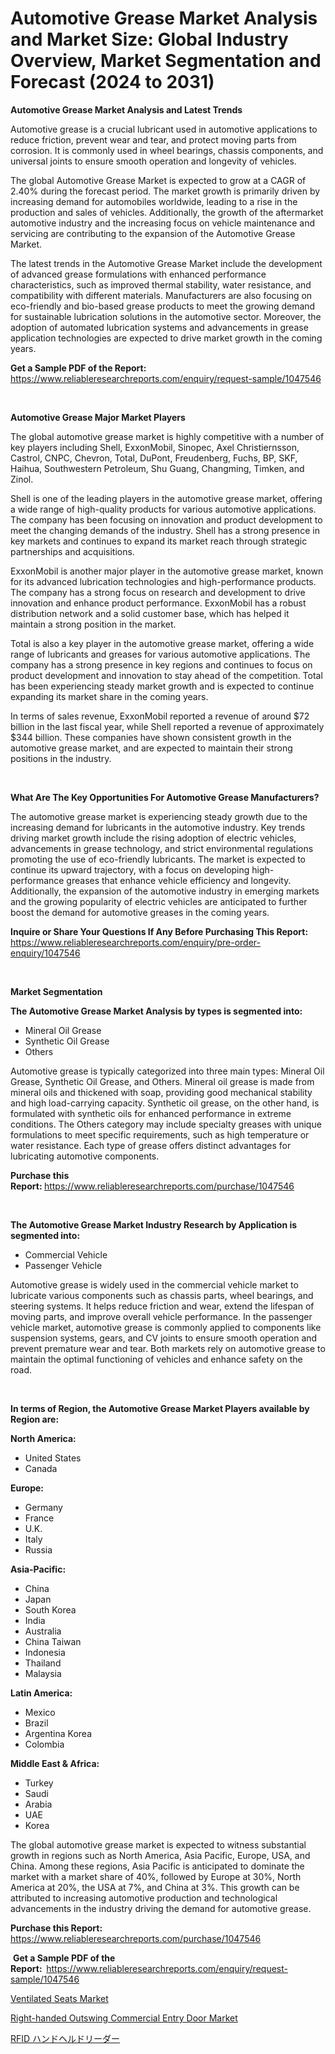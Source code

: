 <p><h1>Automotive Grease Market Analysis and Market Size: Global Industry Overview, Market Segmentation and Forecast (2024 to 2031)</h1></p><p><strong>Automotive Grease Market Analysis and Latest Trends</strong></p>
<p><p>Automotive grease is a crucial lubricant used in automotive applications to reduce friction, prevent wear and tear, and protect moving parts from corrosion. It is commonly used in wheel bearings, chassis components, and universal joints to ensure smooth operation and longevity of vehicles.</p><p>The global Automotive Grease Market is expected to grow at a CAGR of 2.40% during the forecast period. The market growth is primarily driven by increasing demand for automobiles worldwide, leading to a rise in the production and sales of vehicles. Additionally, the growth of the aftermarket automotive industry and the increasing focus on vehicle maintenance and servicing are contributing to the expansion of the Automotive Grease Market.</p><p>The latest trends in the Automotive Grease Market include the development of advanced grease formulations with enhanced performance characteristics, such as improved thermal stability, water resistance, and compatibility with different materials. Manufacturers are also focusing on eco-friendly and bio-based grease products to meet the growing demand for sustainable lubrication solutions in the automotive sector. Moreover, the adoption of automated lubrication systems and advancements in grease application technologies are expected to drive market growth in the coming years.</p></p>
<p><strong>Get a Sample PDF of the Report:&nbsp;</strong> <a href="https://www.reliableresearchreports.com/enquiry/request-sample/1047546">https://www.reliableresearchreports.com/enquiry/request-sample/1047546</a></p>
<p>&nbsp;</p>
<p><strong>Automotive Grease Major Market Players</strong></p>
<p><p>The global automotive grease market is highly competitive with a number of key players including Shell, ExxonMobil, Sinopec, Axel Christiernsson, Castrol, CNPC, Chevron, Total, DuPont, Freudenberg, Fuchs, BP, SKF, Haihua, Southwestern Petroleum, Shu Guang, Changming, Timken, and Zinol.</p><p>Shell is one of the leading players in the automotive grease market, offering a wide range of high-quality products for various automotive applications. The company has been focusing on innovation and product development to meet the changing demands of the industry. Shell has a strong presence in key markets and continues to expand its market reach through strategic partnerships and acquisitions.</p><p>ExxonMobil is another major player in the automotive grease market, known for its advanced lubrication technologies and high-performance products. The company has a strong focus on research and development to drive innovation and enhance product performance. ExxonMobil has a robust distribution network and a solid customer base, which has helped it maintain a strong position in the market.</p><p>Total is also a key player in the automotive grease market, offering a wide range of lubricants and greases for various automotive applications. The company has a strong presence in key regions and continues to focus on product development and innovation to stay ahead of the competition. Total has been experiencing steady market growth and is expected to continue expanding its market share in the coming years.</p><p>In terms of sales revenue, ExxonMobil reported a revenue of around $72 billion in the last fiscal year, while Shell reported a revenue of approximately $344 billion. These companies have shown consistent growth in the automotive grease market, and are expected to maintain their strong positions in the industry.</p></p>
<p>&nbsp;</p>
<p><strong>What Are The Key Opportunities For Automotive Grease Manufacturers?</strong></p>
<p><p>The automotive grease market is experiencing steady growth due to the increasing demand for lubricants in the automotive industry. Key trends driving market growth include the rising adoption of electric vehicles, advancements in grease technology, and strict environmental regulations promoting the use of eco-friendly lubricants. The market is expected to continue its upward trajectory, with a focus on developing high-performance greases that enhance vehicle efficiency and longevity. Additionally, the expansion of the automotive industry in emerging markets and the growing popularity of electric vehicles are anticipated to further boost the demand for automotive greases in the coming years.</p></p>
<p><strong>Inquire or Share Your Questions If Any Before Purchasing This Report:</strong> <a href="https://www.reliableresearchreports.com/enquiry/pre-order-enquiry/1047546">https://www.reliableresearchreports.com/enquiry/pre-order-enquiry/1047546</a></p>
<p>&nbsp;</p>
<p><strong>Market Segmentation</strong></p>
<p><strong>The Automotive Grease Market Analysis by types is segmented into:</strong></p>
<p><ul><li>Mineral Oil Grease</li><li>Synthetic Oil Grease</li><li>Others</li></ul></p>
<p><p>Automotive grease is typically categorized into three main types: Mineral Oil Grease, Synthetic Oil Grease, and Others. Mineral oil grease is made from mineral oils and thickened with soap, providing good mechanical stability and high load-carrying capacity. Synthetic oil grease, on the other hand, is formulated with synthetic oils for enhanced performance in extreme conditions. The Others category may include specialty greases with unique formulations to meet specific requirements, such as high temperature or water resistance. Each type of grease offers distinct advantages for lubricating automotive components.</p></p>
<p><strong>Purchase this Report:&nbsp;</strong><a href="https://www.reliableresearchreports.com/purchase/1047546">https://www.reliableresearchreports.com/purchase/1047546</a></p>
<p>&nbsp;</p>
<p><strong>The Automotive Grease Market Industry Research by Application is segmented into:</strong></p>
<p><ul><li>Commercial Vehicle</li><li>Passenger Vehicle</li></ul></p>
<p><p>Automotive grease is widely used in the commercial vehicle market to lubricate various components such as chassis parts, wheel bearings, and steering systems. It helps reduce friction and wear, extend the lifespan of moving parts, and improve overall vehicle performance. In the passenger vehicle market, automotive grease is commonly applied to components like suspension systems, gears, and CV joints to ensure smooth operation and prevent premature wear and tear. Both markets rely on automotive grease to maintain the optimal functioning of vehicles and enhance safety on the road.</p></p>
<p>&nbsp;</p>
<p><strong>In terms of Region, the Automotive Grease Market Players available by Region are:</strong></p>
<p>
    <p> <strong> North America: </strong>
        <ul>
            <li>United States</li>
            <li>Canada</li>
        </ul>
        </p> 
    <p> <strong> Europe: </strong>
        <ul>
            <li>Germany</li>
            <li>France</li>
            <li>U.K.</li>
            <li>Italy</li>
            <li>Russia</li>
        </ul>
        </p> 
    <p> <strong> Asia-Pacific: </strong>
        <ul>
            <li>China</li>
            <li>Japan</li>
            <li>South Korea</li>
            <li>India</li>
            <li>Australia</li>
            <li>China Taiwan</li>
            <li>Indonesia</li>
            <li>Thailand</li>
            <li>Malaysia</li>
        </ul>
        </p> 
    <p> <strong> Latin America: </strong>
        <ul>
            <li>Mexico</li>
            <li>Brazil</li>
            <li>Argentina Korea</li>
            <li>Colombia</li>
        </ul>
        </p> 
    <p> <strong> Middle East & Africa: </strong>
        <ul>
            <li>Turkey</li>
            <li>Saudi</li>
            <li>Arabia</li>
            <li>UAE</li>
            <li>Korea</li>
        </ul>
    </p>
    </p>
<p><p>The global automotive grease market is expected to witness substantial growth in regions such as North America, Asia Pacific, Europe, USA, and China. Among these regions, Asia Pacific is anticipated to dominate the market with a market share of 40%, followed by Europe at 30%, North America at 20%, the USA at 7%, and China at 3%. This growth can be attributed to increasing automotive production and technological advancements in the industry driving the demand for automotive grease.</p></p>
<p><strong>Purchase this Report: </strong><a href="https://www.reliableresearchreports.com/purchase/1047546">https://www.reliableresearchreports.com/purchase/1047546</a></p>
<p>&nbsp;<strong>Get a Sample PDF of the Report:&nbsp;&nbsp;</strong><a href="https://www.reliableresearchreports.com/enquiry/request-sample/1047546">https://www.reliableresearchreports.com/enquiry/request-sample/1047546</a></p>
<p><strong></strong></p>
<p><p><a href="https://github.com/mauripalmi/Market-Research-Report-List-2/blob/main/ventilated-seats-market.md">Ventilated Seats Market</a></p><p><a href="https://view.publitas.com/reportprime-1/right-handed-outswing-commercial-entry-door-market-research-report-unlocks-analysis-on-the-market-financial-status-market-size-and-market-revenue-upto-2030/">Right-handed Outswing Commercial Entry Door Market</a></p><p><a href="https://medium.com/@suysuyheng/rfid%E3%83%8F%E3%83%B3%E3%83%89%E3%83%98%E3%83%AB%E3%83%89%E3%83%AA%E3%83%BC%E3%83%80%E3%83%BC%E5%B8%82%E5%A0%B4%E3%81%AE%E5%8B%95%E5%90%91%E3%81%A8%E5%B8%82%E5%A0%B4%E5%88%86%E6%9E%90%E3%81%AF-2024%E5%B9%B4%E3%81%8B%E3%82%892031%E5%B9%B4%E3%81%AE%E6%9C%9F%E9%96%93%E3%81%AB%E4%BA%88%E6%B8%AC%E3%81%95%E3%82%8C%E3%81%A6%E3%81%84%E3%81%BE%E3%81%99-bd4211c3e3f7">RFID ハンドヘルドリーダー</a></p></p>